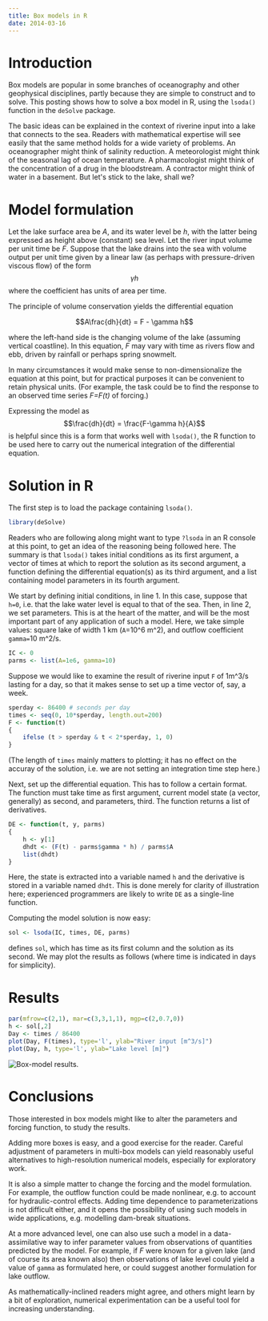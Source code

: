 ```yaml
---
title: Box models in R
date: 2014-03-16
---
```

<script src="https://polyfill.io/v3/polyfill.min.js?features=es6"></script>
<script id="MathJax-script" async src="https://cdn.jsdelivr.net/npm/mathjax@3/es5/tex-mml-chtml.js"></script>

# Introduction

Box models are popular in some branches of oceanography and other geophysical
disciplines, partly because they are simple to construct and to solve.  This
posting shows how to solve a box model in R, using the `lsoda()` function in
the `deSolve` package.

The basic ideas can be explained in the context of riverine input into a lake
that connects to the sea.  Readers with mathematical expertise will see easily
that the same method holds for a wide variety of problems. An oceanographer
might think of salinity reduction.  A meteorologist might think of the seasonal
lag of ocean temperature.  A pharmacologist might think of the concentration of
a drug in the bloodstream.  A contractor might think of water in a basement.
But let's stick to the lake, shall we?


# Model formulation

Let the lake surface area be *A*, and its water level be *h*, with the latter
being expressed as height above (constant) sea level.  Let the river input
volume per unit time be *F*.   Suppose that the lake drains into the sea with
volume output per unit time given by a linear law (as perhaps with
pressure-driven viscous flow) of the form $$\gamma h$$ where the coefficient
has units of area per time.


The principle of volume conservation yields the differential equation

$$A\frac{dh}{dt} = F - \gamma h$$

where the left-hand side is the changing volume of the lake (assuming vertical
coastline).  In this equation, *F* may vary with time as rivers flow and ebb,
driven by rainfall or perhaps spring snowmelt.

In many circumstances it would make sense to non-dimensionalize the equation at
this point, but for practical purposes it can be convenient to retain physical
units.  (For example, the task could be to find the response to an observed
time series *F=F(t)* of forcing.)

Expressing the model as
$$\frac{dh}{dt} = \frac{F-\gamma h}{A}$$
is helpful since this is a form that works well with `lsoda()`, the R function
to be used here to carry out the numerical integration of the differential
equation.



# Solution in R

The first step is to load the package containing `lsoda()`.


```R
library(deSolve)
```

Readers who are following along might want to type `?lsoda` in an R console at
this point, to get an idea of the reasoning being followed here.  The summary
is that `lsoda()` takes initial conditions as its first argument, a vector of
times at which to report the solution as its second argument, a function
defining the differential equation(s) as its third argument, and a list
containing model parameters in its fourth argument.

We start by defining initial conditions, in line 1.  In this case, suppose that
`h=0`, i.e. that the lake water level is equal to that of the sea.  Then, in
line 2, we set parameters.  This is at the heart of the matter, and will be the
most important part of any application of such a model.  Here, we take simple
values: square lake of width 1 km (`A`=10^6 m^2), and outflow coefficient
`gamma=`10 m^2/s.



```R
IC <- 0
parms <- list(A=1e6, gamma=10)
```

Suppose we would like to examine the result of riverine input `F` of 1m^3/s
lasting for a day, so that it makes sense to set up a time vector of, say, a
week.


```R
sperday <- 86400 # seconds per day
times <- seq(0, 10*sperday, length.out=200)
F <- function(t)
{
    ifelse (t > sperday & t < 2*sperday, 1, 0)
}
```

(The length of `times` mainly matters to plotting; it has no effect on the
accuray of the solution, i.e. we are not setting an integration time step
here.)

Next, set up the differential equation.  This has to follow a certain format.
The function must take time as first argument, current model state (a vector,
generally) as second, and parameters, third.  The function returns a list of
derivatives.

```R
DE <- function(t, y, parms)
{
    h <- y[1]
    dhdt <- (F(t) - parms$gamma * h) / parms$A
    list(dhdt)
}
```

Here, the state is extracted into a variable named `h` and the derivative is
stored in a variable named `dhdt`.  This is done merely for clarity of
illustration here; experienced programmers are likely to write `DE` as a
single-line function.

Computing the model solution is now easy:

```R
sol <- lsoda(IC, times, DE, parms)
```

defines `sol`, which has time as its first column and the solution as its
second.  We may plot the results as follows (where time is indicated in days
for simplicity).

# Results


```R
par(mfrow=c(2,1), mar=c(3,3,1,1), mgp=c(2,0.7,0))
h <- sol[,2]
Day <- times / 86400
plot(Day, F(times), type='l', ylab="River input [m^3/s]")
plot(Day, h, type='l', ylab="Lake level [m]")
```

![Box-model results.](/skills-github-pages/docs/assets/images/2014-03-17-box-model.png) 

# Conclusions

Those interested in box models might like to alter the parameters and forcing
function, to study the results.  

Adding more boxes is easy, and a good exercise for the reader.  Careful
adjustment of parameters in multi-box models can yield reasonably useful
alternatives to high-resolution numerical models, especially for exploratory
work.

It is also a simple matter to change the forcing and the model formulation.
For example, the outflow function could be made nonlinear, e.g. to account for
hydraulic-control effects.  Adding time dependence to parameterizations is not
difficult either, and it opens the possibility of using such models in wide
applications, e.g. modelling dam-break situations.  

At a more advanced level, one can also use such a model in a data-assimilative
way to infer parameter values from observations of quantities predicted by the
model.  For example, if *F* were known for a given lake (and of course its area
known also) then observations of lake level could yield a value of `gamma` as
formulated here, or could suggest another formulation for lake outflow.

As mathematically-inclined readers might agree, and others might learn by a bit
of exploration, numerical experimentation can be a useful tool for increasing
understanding.


